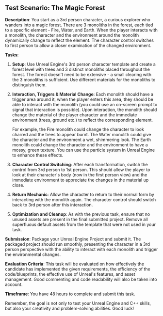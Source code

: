 ## **Test Scenario: The Magic Forest**

**Description**: You start as a 3rd person character, a curious explorer who wanders into a magic forest. There are 3 monoliths in the forest, each tied to a specific element - Fire, Water, and Earth. When the player interacts with a monolith, the character and the environment around the monolith dynamically change to reflect the element. The character control switches to first person to allow a closer examination of the changed environment. 

**Tasks**:

1. **Setup**: Use Unreal Engine's 3rd person character template and create a forest level with trees and 3 distinct monoliths placed throughout the forest. The forest doesn't need to be extensive - a small clearing with the 3 monoliths is sufficient. Use different materials for the monoliths to distinguish them.

2. **Interaction, Triggers & Material Change**: Each monolith should have a trigger area around it, when the player enters this area, they should be able to interact with the monolith (you could use an on-screen prompt to signal that interaction is possible). Upon interaction, the monolith should change the material of the player character and the immediate environment (trees, ground etc.) to reflect the corresponding element. 

   For example, the Fire monolith could change the character to look charred and the trees to appear burnt. The Water monolith could give the character and the environment a wet, shimmering look. The Earth monolith could change the character and the environment to have a mossy, green texture. You can use the particle system in Unreal Engine to enhance these effects.

3. **Character Control Switching**: After each transformation, switch the control from 3rd person to 1st person. This should allow the player to look at their character's body (now in the first person view) and the immediate environment to appreciate the changes in the material up close.

4. **Return Mechanic**: Allow the character to return to their normal form by interacting with the monolith again. The character control should switch back to 3rd person after this interaction.

5. **Optimization and Cleanup**: As with the previous task, ensure that no unused assets are present in the final submitted project. Remove all superfluous default assets from the template that were not used in your task.

**Submission**: Package your Unreal Engine Project and submit it. The packaged project should run smoothly, presenting the character in a 3rd person perspective with the ability to interact with each monolith and trigger the environmental changes.

**Evaluation Criteria**: This task will be evaluated on how effectively the candidate has implemented the given requirements, the efficiency of the code/blueprints, the effective use of Unreal's features, and asset management. Good commenting and code readability will also be taken into account.

**Timeframe**: You have 48 hours to complete and submit this task.

Remember, the goal is not only to test your Unreal Engine and C++ skills, but also your creativity and problem-solving abilities. Good luck!